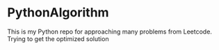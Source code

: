 # PythonAlgorithm

This is my Python repo for approaching many problems from Leetcode. Trying to get the optimized solution
